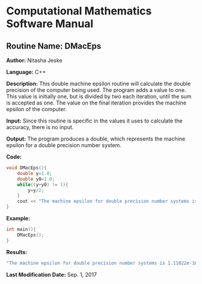 # Computational Mathematics Software Manual

## **Routine Name:** DMacEps

**Author:** Nitasha Jeske

**Language:** C++

**Description:** This double machine epsilon routine will calculate the double precision of the computer being used. The program adds a value to one. This value is initially one, but is divided by two each iteration, until the sum is accepted as one. The value on the final iteration provides the machine epsilon of the computer. 

**Input:** Since this routine is specific in the values it uses to calculate the accuracy, there is no input.

**Output:** The program produces a double, which represents the machine epsilon for a double precision number system. 

**Code:** 
```C++
void DMacEps(){
    double y=1.0;
    double y0=1.0;
    while((y+y0) != 1){
        y=y/2;
    }
    cout << "The machine epsilon for double precision number systems is " << y << endl;
}
```

**Example:**
```C++
int main(){
    DMacEps();
}
```

**Results:** 
```C++
"The machine epsilon for double precision number systems is 1.11022e-16"
```

**Last Modification Date:** Sep. 1, 2017


